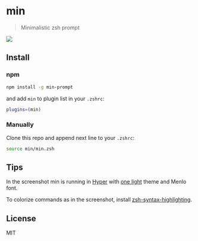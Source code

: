 # min

> Minimalistic zsh prompt

![](screenshot.png)

## Install

### npm

```sh
npm install -g min-prompt
```

and add `min` to plugin list in your `.zshrc`:

```zsh
plugins=(min)
```

### Manually

Clone this repo and append next line to your `.zshrc`:

```zsh
source min/min.zsh
```

## Tips

In the screenshot min is running in [Hyper][hyper] with [one light][one-light] theme and Menlo font.

To colorize commands as in the screenshot, install [zsh-syntax-highlighting][zsh-syntax-highlighting].

## License

MIT

[hyper]: https://hyper.is
[one-light]: https://github.com/andrepolischuk/hyper-one-light
[zsh-syntax-highlighting]: https://github.com/zsh-users/zsh-syntax-highlighting

